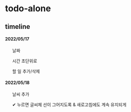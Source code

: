 # todo-alone

<h2>timeline</h2>

<div>
  <h4>2022/05/17</h4>
  <ol>날짜</ol>
  <ol>시간 초단위로</ol>
  <ol>할 일 추가/삭제</ol>
</div>

<div>
  <h4>2022/05/18</h4>
  <ol>날씨 추가</ol>
  <ol>✔ 누르면 글씨체 선이 그어지도록 & 새로고침에도 계속 유지되게</ol>
</div>
